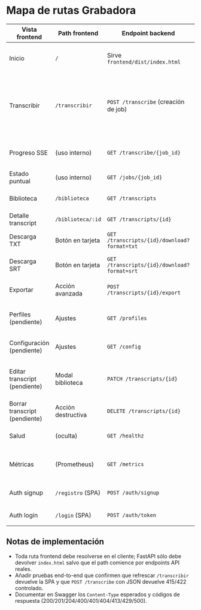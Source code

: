 # Mapa de rutas Grabadora

| Vista frontend | Path frontend | Endpoint backend | Método | Content-Type esperado | Estado | Observaciones |
|----------------|---------------|------------------|--------|-----------------------|--------|---------------|
| Inicio | `/` | Sirve `frontend/dist/index.html` | GET | `text/html` | OK | Debe cargarse siempre; fallback para rutas internas. |
| Transcribir | `/transcribir` | `POST /transcribe` (creación de job) | POST | `multipart/form-data` | Cambiar | La SPA debe manejar la ruta en cliente; al hacer submit enviar multipart con `file`. Evitar navegar a `/transcribe` como ruta HTML. |
| Progreso SSE | (uso interno) | `GET /transcribe/{job_id}` | GET | `text/event-stream` | OK | Debe incluir heartbeat y manejar reconexión. |
| Estado puntual | (uso interno) | `GET /jobs/{job_id}` | GET | `application/json` | OK | Útil para polling/reintentos. |
| Biblioteca | `/biblioteca` | `GET /transcripts` | GET | `application/json` | OK | SPA debe pedir datos tras cargar `index.html`. |
| Detalle transcript | `/biblioteca/:id` | `GET /transcripts/{id}` | GET | `application/json` | OK | Proteger con JWT. |
| Descarga TXT | Botón en tarjeta | `GET /transcripts/{id}/download?format=txt` | GET | `text/plain` con `Content-Disposition` | OK | SPA debe abrir en nueva pestaña o forzar descarga. |
| Descarga SRT | Botón en tarjeta | `GET /transcripts/{id}/download?format=srt` | GET | `application/x-subrip` | OK | Validar contenido generado en backend. |
| Exportar | Acción avanzada | `POST /transcripts/{id}/export` | POST | `application/json` | OK | Cuerpo `{ "destination": "notion|trello|webhook", "format": "txt|md|srt" }`. |
| Perfiles (pendiente) | Ajustes | `GET /profiles` | GET | `application/json` | Añadir | Responder lista de perfiles para poblar selector en SPA. |
| Configuración (pendiente) | Ajustes | `GET /config` | GET | `application/json` | Añadir | Devolver límites (MB, SSE, storage). |
| Editar transcript (pendiente) | Modal biblioteca | `PATCH /transcripts/{id}` | PATCH | `application/json` | Añadir | Actualizar título/notas. Responder 200 con entidad actualizada. |
| Borrar transcript (pendiente) | Acción destructiva | `DELETE /transcripts/{id}` | DELETE | `application/json` | Añadir | Eliminar registro y blobs. Responder 204 sin contenido. |
| Salud | (oculta) | `GET /healthz` | GET | `application/json` | OK | Debe incluir comprobaciones básicas. |
| Métricas | (Prometheus) | `GET /metrics` | GET | `text/plain` | Cambiar | Decidir si se expone siempre; si no, eliminar del build y docs. |
| Auth signup | `/registro` (SPA) | `POST /auth/signup` | POST | `application/json` | OK | Responde 201; manejar errores 400. |
| Auth login | `/login` (SPA) | `POST /auth/token` | POST | `application/x-www-form-urlencoded` | OK | Requiere `username/password`. |

## Notas de implementación
- Toda ruta frontend debe resolverse en el cliente; FastAPI sólo debe devolver `index.html` salvo que el path comience por endpoints API reales.
- Añadir pruebas end-to-end que confirmen que refrescar `/transcribir` devuelve la SPA y que `POST /transcribe` con JSON devuelve 415/422 controlado.
- Documentar en Swagger los `Content-Type` esperados y códigos de respuesta (200/201/204/400/401/404/413/429/500).
